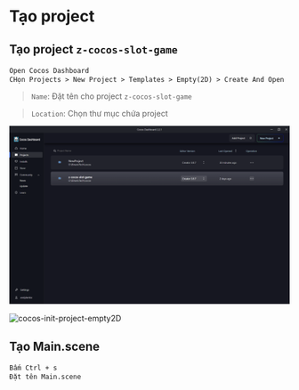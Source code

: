 # Tạo project

## Tạo project `z-cocos-slot-game`

```
Open Cocos Dashboard
CHọn Projects > New Project > Templates > Empty(2D) > Create And Open
```

> `Name`: Đặt tên cho project `z-cocos-slot-game`

> `Location`: Chọn thư mục chứa project

![cocos-dashboard](./assets/photos/init-project/cocos-dashboard.png)

![cocos-init-project-empty2D](./assets/photos/init-project/assets/photos/init-project/cocos-init-project-empty2D.png)

## Tạo Main.scene
```
Bấm Ctrl + s
Đặt tên Main.scene
```
